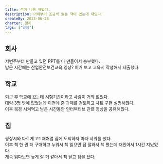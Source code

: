 ```yaml
---
title: 책이 나름 재밌다.
description: 어제부터 조금씩 읽는 책이 있는데 재밌다.
createBy: 2023-06-28
charter: 일지
tags: ["일지"]
---
```


## 회사

저번주부터 만들고 있던 PPT를 다 만들어서 송부했다.  
남은 시간에는 산업안전보건교육 영상? 이거 보고 교육서 작성해서 제출했다.

## 학교

퇴근 후 학교에 갔는데 시험기간이라고 사람이 거의 없었다.  
대략 3명 밖에 없었는데 이전에 준 과제를 검토하고 차트 구현 설명해줬다.  
이후 북경 시켜먹고 남은 시간동안 인터렉티브 관련 영상을 공유해줬다.

## 집

평상시와 다르게 고1 때처럼 집에 도착하자 마자 샤워를 했다.  
이후 책 한 권 더 구매하고 누워서 책 읽으면 잠 잘와서 책 폈는데 재밌어서 1시간 지났었다.  
계속 읽다보면 늦게 잘 거 같아서 책 닫고 잠을 잤다.
